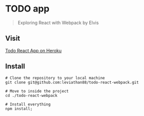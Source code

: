 # TODO app
>Exploring React with Webpack by Elvis

## Visit
[Todo React App on Heroku](https://elvistodoreact.herokuapp.com/)

## Install

```
# Clone the repository to your local machine
git clone git@github.com:leviathan88/todo-react-webpack.git

# Move to inside the project
cd ./todo-react-webpack

# Install everything
npm install;

```
